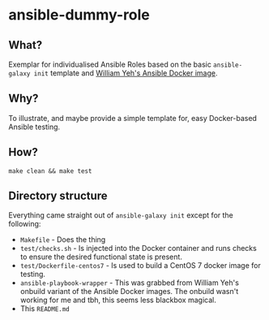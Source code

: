 # ansible-dummy-role

## What?

Exemplar for individualised Ansible Roles based on the basic `ansible-galaxy init` template and [William Yeh's Ansible Docker image](https://github.com/William-Yeh/docker-ansible).


## Why?

To illustrate, and maybe provide a simple template for, easy Docker-based Ansible testing.

## How?

    make clean && make test

## Directory structure

Everything came straight out of `ansible-galaxy init` except for the following:

* `Makefile` - Does the thing
* `test/checks.sh` - Is injected into the Docker container and runs checks to ensure the desired functional state is present.
* `test/Dockerfile-centos7` - Is used to build a CentOS 7 docker image for testing.
* `ansible-playbook-wrapper` - This was grabbed from William Yeh's onbuild variant of the Ansible Docker images. The onbuild wasn't working for me and tbh, this seems less blackbox magical.
* This `README.md`
